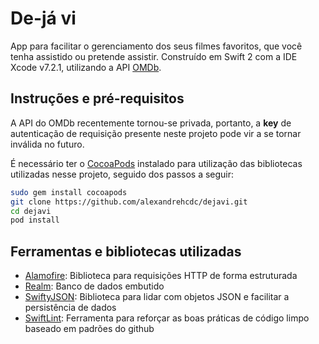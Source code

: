# De-já vi

App para facilitar o gerenciamento dos seus filmes favoritos, que você tenha assistido ou pretende assistir. Construído em Swift 2 com a IDE Xcode v7.2.1, utilizando a API [OMDb](http://www.omdbapi.com/).

## Instruções e pré-requisitos

A API do OMDb recentemente tornou-se privada, portanto, a **key** de autenticação de requisição presente neste projeto pode vir a se tornar inválida no futuro.

É necessário ter o [CocoaPods](https://cocoapods.org/) instalado para utilização das bibliotecas utilizadas nesse projeto, seguido dos passos a seguir:

```bash
sudo gem install cocoapods
git clone https://github.com/alexandrehcdc/dejavi.git
cd dejavi
pod install
```
 
## Ferramentas e bibliotecas utilizadas
* [Alamofire](https://github.com/Alamofire/Alamofire): Biblioteca para requisições HTTP de forma estruturada
* [Realm](https://github.com/realm/realm-cocoa): Banco de dados embutido
* [SwiftyJSON](https://github.com/SwiftyJSON/SwiftyJSON): Biblioteca para lidar com objetos JSON e facilitar a persistência de dados
* [SwiftLint](https://github.com/realm/SwiftLint): Ferramenta para reforçar as boas práticas de código limpo baseado em padrões do github
